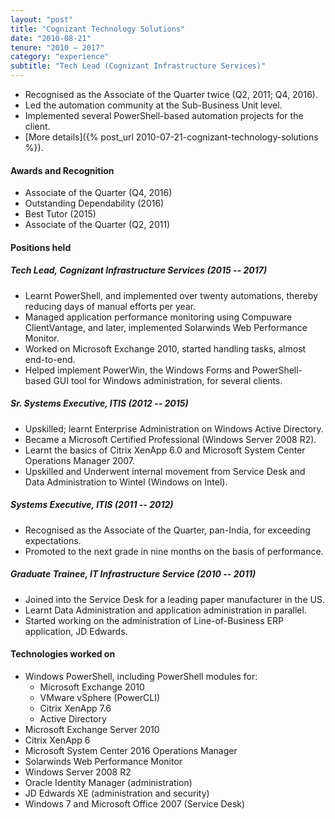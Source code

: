 ```yaml
---
layout: "post"
title: "Cognizant Technology Solutions"
date: "2010-08-21"
tenure: "2010 – 2017"
category: "experience"
subtitle: "Tech Lead (Cognizant Infrastructure Services)"
---
```


- Recognised as the Associate of the Quarter twice (Q2, 2011; Q4, 2016).
- Led the automation community at the Sub-Business Unit level.
- Implemented several PowerShell-based automation projects for the client.
- [More details]({% post_url 2010-07-21-cognizant-technology-solutions %}).
<!--more-->

#### Awards and Recognition

- Associate of the Quarter (Q4, 2016)
- Outstanding Dependability (2016)
- Best Tutor (2015)
- Associate of the Quarter (Q2, 2011)

#### Positions held

##### Tech Lead, Cognizant Infrastructure Services (2015 -- 2017)

- Learnt PowerShell, and implemented over twenty automations, thereby reducing days of manual efforts per year.
- Managed application performance monitoring using Compuware ClientVantage, and later, implemented Solarwinds Web Performance Monitor.
- Worked on Microsoft Exchange&nbsp;2010, started handling tasks, almost end-to-end.
- Helped implement PowerWin, the Windows Forms and PowerShell-based GUI tool for Windows administration, for several clients.

##### Sr. Systems Executive, ITIS (2012 -- 2015)

- Upskilled; learnt Enterprise Administration on Windows Active Directory.
- Became a Microsoft Certified Professional (Windows Server 2008&nbsp;R2).
- Learnt the basics of Citrix XenApp 6.0 and Microsoft System Center Operations Manager&nbsp;2007.
- Upskilled and Underwent internal movement from Service Desk and Data Administration to Wintel (Windows on Intel).

##### Systems Executive, ITIS (2011 -- 2012)

- Recognised as the Associate of the Quarter, pan-India, for exceeding expectations.
- Promoted to the next grade in nine months on the basis of performance.

##### Graduate Trainee, IT Infrastructure Service (2010 -- 2011)

- Joined into the Service Desk for a leading paper manufacturer in the US.
- Learnt Data Administration and application administration in parallel.
- Started working on the administration of Line-of-Business ERP application, JD&nbsp;Edwards.

#### Technologies worked on

- Windows PowerShell, including PowerShell modules for:
    - Microsoft Exchange 2010
    - VMware vSphere (PowerCLI)
    - Citrix XenApp 7.6
    - Active Directory
- Microsoft Exchange Server&nbsp;2010
- Citrix XenApp&nbsp;6
- Microsoft System Center&nbsp;2016 Operations Manager
- Solarwinds Web Performance Monitor
- Windows Server 2008&nbsp;R2
- Oracle Identity Manager (administration)
- JD&nbsp;Edwards XE (administration and security)
- Windows&nbsp;7 and Microsoft Office&nbsp;2007 (Service Desk)
